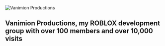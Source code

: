 
<img src="https://www.roblox.com/groups/4749990/Vanimion-Productions#!/about" alt="Vanimion Productions">
<h2> Vanimion Productions, my ROBLOX development group with over 100 members and over 10,000 visits</h2>
